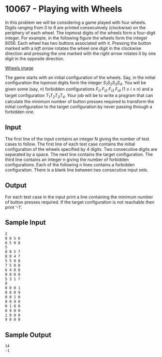 # 10067 - Playing with Wheels

In this problem we will be considering a game played with four wheels. Digits ranging from 0 to 9
are printed consecutively (clockwise) on the periphery of each wheel. The topmost digits of the wheels
form a four-digit integer. For example, in the following figure the wheels form the integer 8056. Each
wheel has two buttons associated with it. Pressing the button marked with a *left arrow* rotates the
wheel one digit in the clockwise direction and pressing the one marked with the *right arrow* rotates it
by one digit in the opposite direction.

[Wheels image](docs/wheels.png)

The game starts with an initial configuration of the wheels. Say, in the initial configuration the
topmost digits form the integer *S<sub>1</sub>S<sub>2</sub>S<sub>3</sub>S<sub>4</sub>*. 
You will be given some (say, *n*) forbidden configurations *F<sub>i1</sub> F<sub>i2</sub> F<sub>i3</sub> F<sub>i4</sub>*
(1 ≤ *i* ≤ *n*) and a target configuration *T<sub>1</sub>T<sub>2</sub>T<sub>3</sub>T<sub>4</sub>*. 
Your job will be to write a program that can calculate the minimum number of button presses required to 
transform the initial configuration to the target configuration by never passing through a forbidden one.


## Input
The first line of the input contains an integer N giving the number of test cases to follow.
The first line of each test case contains the initial configuration of the wheels specified by 4 digits.
Two consecutive digits are separated by a space. The next line contains the target configuration. The
third line contains an integer n giving the number of forbidden configurations. Each of the following n
lines contains a forbidden configuration. There is a blank line between two consecutive input sets.


## Output
For each test case in the input print a line containing the minimum number of button presses required.
If the target configuration is not reachable then print ‘-1’.


## Sample Input

```bash
2
8 0 5 6
6 5 0 8
5
8 0 5 7
8 0 4 7
5 5 0 8
7 5 0 8
6 4 0 8
0 0 0 0
5 3 1 7
8
0 0 0 1
0 0 0 9
0 0 1 0
0 0 9 0
0 1 0 0
0 9 0 0
1 0 0 0
9 0 0 0
```

## Sample Output

```bash
14
-1
```
